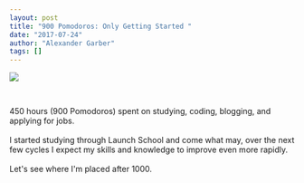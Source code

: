 ```yaml
---
layout: post
title: "900 Pomodoros: Only Getting Started "
date: "2017-07-24"
author: "Alexander Garber"
tags: []
---
```


<div xmlns="http://www.w3.org/1999/xhtml">
<a href="https://lh3.googleusercontent.com/-E5IKUsgc44U/WXV91C_8ecI/AAAAAAAATvk/gXlwslTNFMsFoB1TBch-yyGaBFlVuBvjQCHMYCw/s2560/%255BUNSET%255D" onblur="try {parent.deselectBloggerImageGracefully();} catch(e) {}"><img border="0" src="https://lh3.googleusercontent.com/-E5IKUsgc44U/WXV91C_8ecI/AAAAAAAATvk/gXlwslTNFMsFoB1TBch-yyGaBFlVuBvjQCHMYCw/s640/%255BUNSET%255D" style="display:block; margin:0px auto 10px; text-align:center;cursor:pointer; cursor:hand;"></a><br><br>450
          hours (900 Pomodoros) spent on studying, coding, blogging, and applying for jobs.<br><br>I started studying through Launch School and come what may, over the next few cycles I expect my skills and knowledge to improve even more
          rapidly. <br><br>Let's see where I'm placed after 1000.</div>